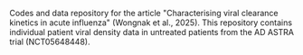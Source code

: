 Codes and data repository for the article "Characterising viral clearance kinetics in acute influenza" (Wongnak et al., 2025).
This repository contains individual patient viral density data in untreated patients from the AD ASTRA trial (NCT05648448).


